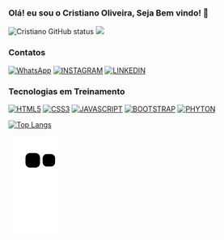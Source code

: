 ### Olá! eu sou o Cristiano Oliveira, Seja Bem vindo! 👊

![Cristiano GitHub status](https://github-readme-stats.vercel.app/api?username=cristianoooliveira&show_icons=true&theme=tokyonight)
[![](https://i.picasion.com/pic92/e56ea94ae4d51a1da813833bafcda203.gif)]()


### Contatos
[![WhatsApp](https://img.shields.io/badge/WhatsApp-25D366?style=for-the-badge&logo=whatsapp&logoColor=white)](https://wa.me/qr/QLUWSMYSWYQ4N1)
[![INSTAGRAM](https://img.shields.io/badge/Instagram-E4405F?style=for-the-badge&logo=instagram&logoColor=white)](https://instagram.com/stories/oocristianodeoliveira/2786839640995531089?utm_medium=share_sheet)
[![LINKEDIN](https://img.shields.io/badge/LinkedIn-0077B5?style=for-the-badge&logo=linkedin&logoColor=white)](https://www.linkedin.com/in/cristiano-oliveira-desenvolvedor)

### Tecnologias em Treinamento 

[![HTML5](https://img.shields.io/badge/HTML5-E34F26?style=for-the-badge&logo=html5&logoColor=white)]()
[![CSS3](https://img.shields.io/badge/CSS3-1572B6?style=for-the-badge&logo=css3&logoColor=white)]()
[![JAVASCRIPT](https://img.shields.io/badge/JavaScript-323330?style=for-the-badge&logo=javascript&logoColor=F7DF1E)]()
[![BOOTSTRAP](https://img.shields.io/badge/Bootstrap-563D7C?style=for-the-badge&logo=bootstrap&logoColor=white)]()
[![PHYTON](https://img.shields.io/badge/Python-14354C?style=for-the-badge&logo=python&logoColor=white)]()


[![Top Langs](https://github-readme-stats.vercel.app/api/top-langs/?username=cristianoooliveira&layout=compact)](https://github.com/anuraghazra/github-readme-stats)

![snake animation](https://github.com/cristianoooliveira/cristianoooliveira/blob/output/github-contribution-grid-snake.svg)
